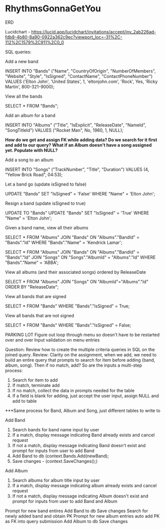 # RhythmsGonnaGetYou

ERD

Lucidchart - https://lucid.app/lucidchart/invitations/accept/inv_2ab226ad-fdb8-4b80-8a90-0922a362c9ec?viewport_loc=-31%2C-112%2C1579%2C911%2C0_0

SQL queries:

Add a new band

INSERT INTO "Bands" ("Name", "CountryOfOrigin", "NumberOfMembers", "Website", "Style", "IsSigned", "ContactName", "ContactPhoneNumber")
VALUES ('Elton John', 'United States', 1, 'eltonjohn.com', 'Rock', Yes, 'Ricky Martin', 800-321-9000);

View all the bands

SELECT \*
FROM "Bands";

Add an album for a band

INSERT INTO "Albums" ("Title", "IsExplicit", "ReleaseDate", "NameId", "SongTitleId") VALUES ("Rocket Man", No, 1980, 1, NULL);

**How do we get and assign FK while adding data? Do we search for it first and add to our query? What if an Album doesn't have a song assigned yet. Populate with NULL?**

Add a song to an album

INSERT INTO "Songs" ("TrackNumber", "Title", "Duration") VALUES (4, "Yellow Brick Road", 04:53);

Let a band go (update isSigned to false)

UPDATE "Bands" SET "IsSigned" = 'False' WHERE "Name" = 'Elton John';

Resign a band (update isSigned to true)

UPDATE TO "Bands"
UPDATE "Bands" SET "IsSigned" = 'True' WHERE "Name" = 'Elton John';

Given a band name, view all their albums

SELECT \*
FROM "Albums"
JOIN "Bands" ON "Albums"."BandId" = "Bands"."Id"
WHERE "Bands"."Name" = 'Kendrick Lamar';

SELECT \*
FROM "Albums"
JOIN "Bands" ON "Albums"."BandId" = "Bands"."Id"
JOIN "Songs" ON "Songs"."AlbumId" = "Albums"."Id"
WHERE "Bands"."Name" = 'ABBA';

View all albums (and their associated songs) ordered by ReleaseDate

SELECT \*
FROM "Albums"
JOIN "Songs" ON "AlbumId"="Albums"."Id"
ORDER BY "ReleaseDate";

View all bands that are signed

SELECT \*
FROM "Bands"
WHERE "Bands"."IsSigned" = True;

View all bands that are not signed

SELECT \*
FROM "Bands"
WHERE "Bands"."IsSigned" = False;

PARKING LOT
Figure out loop through menu so doesn't have to be restarted over and over
Input validation on menu entries

Question: Review how to create the multiple criteria queries in SQL on the joined query.
Review: Clarity on the assignment, when we add, we need to build an entire query that prompts to search for item before adding (band, album, song). Then if no match, add? So are the inputs a multi-step process:

1. Search for item to add
2. If match, terminate add
3. If no match, collect the data in prompts needed for the table
4. If a field is blank for adding, just accept the user input, assign NULL and add to table

\*\*\*Same process for Band, Album and Song, just different tables to write to

Add Band

1. Search bands for band name input by user
2. If a match, display message indicating Band already exists and cancel request
3. If not a match, display message indicating Band doesn't exist and prompt for inputs from user to add Band
4. Add Band to db (context.Bands.Add(newBand);
5. Save changes - (context.SaveChanges();)

Add Album

1. Search albums for album title input by user
2. If a match, display message indicating album already exists and cancel request
3. If not a match, display message indicating Album doesn't exist and prompt for inputs from user to add Band and Album

Prompt for new band entires
Add Band to db
Save changes
Search for newly added band and obtain PK
Prompt for new album entries
auto add PK as FK into query submission
Add Album to db
Save changes
